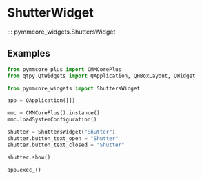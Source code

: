 # ShutterWidget

::: pymmcore_widgets.ShuttersWidget

## Examples

```python
from pymmcore_plus import CMMCorePlus
from qtpy.QtWidgets import QApplication, QHBoxLayout, QWidget

from pymmcore_widgets import ShuttersWidget

app = QApplication([])

mmc = CMMCorePlus().instance()
mmc.loadSystemConfiguration()

shutter = ShuttersWidget("Shutter")
shutter.button_text_open = "Shutter"
shutter.button_text_closed = "Shutter"

shutter.show()

app.exec_()
```
